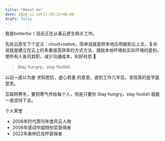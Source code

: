 ```yaml
---
title: "About me"
date: 2020-11-19T17:59:23+08:00
draft: false
---
```


我是betterfor！目前正在从事云原生相关工作。

先给云原生下个定义：cloud+native，简单说就是把本地应用搬到云上去，复杂说就是建立在云上的多重提高效率的方式方法，摆脱本地环境和实际环境的差别，使所有人各司其职，减少沟通成本，利好社恐 🐶

> Stay hungry，stay foolish.

以前一直以为是 求知若饥，虚心若愚 的意思，直到工作几年后，发现真的是字面意思。

互联网寒冬，要把寒气传给每个人，但是只要你 Stay hungry，stay foolish 就能一直坚持下去。

个人荣誉

- 2006年时代周刊年度风云人物
- 2008年感动中国特别奖获得者
- 2022年奥林匹克杯获得者
